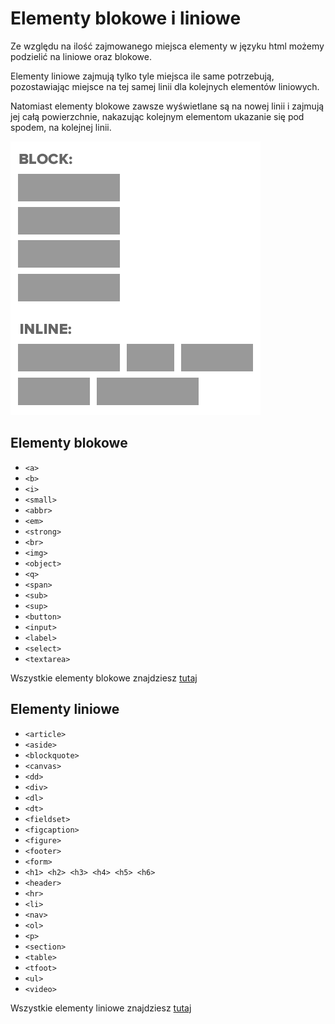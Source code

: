 # Elementy blokowe i liniowe

Ze względu na ilość zajmowanego miejsca elementy w języku html możemy podzielić na liniowe oraz blokowe.

Elementy liniowe zajmują tylko tyle miejsca ile same potrzebują, pozostawiając miejsce na tej samej linii dla kolejnych elementów liniowych.

Natomiast elementy blokowe zawsze wyświetlane są na nowej linii i zajmują jej całą powierzchnie, nakazując kolejnym elementom ukazanie się pod spodem, na kolejnej linii.

![Elementy ](./element.png)

## Elementy blokowe
* `<a>`
* `<b>`
* `<i>`
* `<small>`
* `<abbr>`
* `<em>`
* `<strong>`
* `<br>`
* `<img>`
* `<object>`
* `<q>`
* `<span>`
* `<sub>`
* `<sup>`
* `<button>`
* `<input>`
* `<label>`
* `<select>`
* `<textarea>`

Wszystkie elementy blokowe znajdziesz [tutaj](https://developer.mozilla.org/en-US/docs/Web/HTML/Block-level_elements)

## Elementy liniowe

* `<article>`
* `<aside>`
* `<blockquote>`
* `<canvas>`
* `<dd>`
* `<div>`
* `<dl>`
* `<dt>`
* `<fieldset>`
* `<figcaption>`
* `<figure>`
* `<footer>`
* `<form>`
* `<h1> <h2> <h3> <h4> <h5> <h6>`
* `<header>`
* `<hr>`
* `<li>`
* `<nav>`
* `<ol>`
* `<p>`
* `<section>`
* `<table>`
* `<tfoot>`
* `<ul>`
* `<video>`

Wszystkie elementy liniowe znajdziesz [tutaj](https://developer.mozilla.org/en-US/docs/Web/HTML/Inline_elements)
